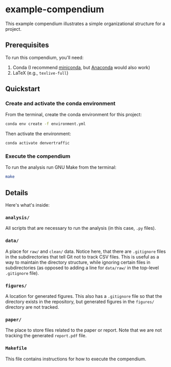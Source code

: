 # example-compendium

This example compendium illustrates a simple organizational structure for a project. 

## Prerequisites

To run this compendium, you'll need:

1. Conda (I recommend [miniconda](https://docs.conda.io/en/latest/miniconda.html), but [Anaconda](https://docs.anaconda.com/anaconda/install/) would also work)
2. LaTeX (e.g., `texlive-full`)

## Quickstart

### Create and activate the conda environment

From the terminal, create the conda environment for this project:

```bash
conda env create -f environment.yml
```

Then activate the environment:

```bash
conda activate denvertraffic
```


### Execute the compendium

To run the analysis run GNU Make from the terminal:

```bash
make
```

## Details

Here's what's inside: 

### `analysis/`

All scripts that are necessary to run the analysis (in this case, `.py` files).

### `data/`

A place for `raw/` and `clean/` data. 
Notice here, that there are `.gitignore` files in the subdirectories that
tell Git not to track CSV files. 
This is useful as a way to maintain the directory structure, while ignoring 
certain files in subdirectories (as opposed to adding a line for `data/raw/`
in the top-level `.gitignore` file).

### `figures/` 

A location for generated figures. 
This also has a `.gitignore` file so that the directory exists in the 
repository, but generated figures in the `figures/` directory are not tracked. 

### `paper/`

The place to store files related to the paper or report. 
Note that we are not tracking the generated `report.pdf` file. 

### `Makefile` 

This file contains instructions for how to execute the compendium. 

